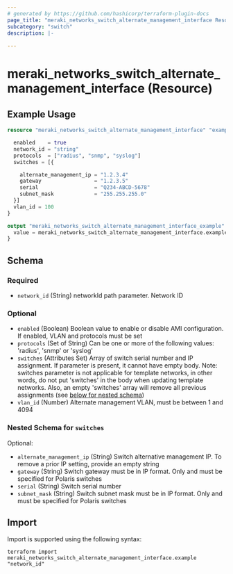 ```yaml
---
# generated by https://github.com/hashicorp/terraform-plugin-docs
page_title: "meraki_networks_switch_alternate_management_interface Resource - terraform-provider-meraki"
subcategory: "switch"
description: |-
  
---
```


# meraki_networks_switch_alternate_management_interface (Resource)



## Example Usage

```terraform
resource "meraki_networks_switch_alternate_management_interface" "example" {

  enabled    = true
  network_id = "string"
  protocols  = ["radius", "snmp", "syslog"]
  switches = [{

    alternate_management_ip = "1.2.3.4"
    gateway                 = "1.2.3.5"
    serial                  = "Q234-ABCD-5678"
    subnet_mask             = "255.255.255.0"
  }]
  vlan_id = 100
}

output "meraki_networks_switch_alternate_management_interface_example" {
  value = meraki_networks_switch_alternate_management_interface.example
}
```

<!-- schema generated by tfplugindocs -->
## Schema

### Required

- `network_id` (String) networkId path parameter. Network ID

### Optional

- `enabled` (Boolean) Boolean value to enable or disable AMI configuration. If enabled, VLAN and protocols must be set
- `protocols` (Set of String) Can be one or more of the following values: 'radius', 'snmp' or 'syslog'
- `switches` (Attributes Set) Array of switch serial number and IP assignment. If parameter is present, it cannot have empty body. Note: switches parameter is not applicable for template networks, in other words, do not put 'switches' in the body when updating template networks. Also, an empty 'switches' array will remove all previous assignments (see [below for nested schema](#nestedatt--switches))
- `vlan_id` (Number) Alternate management VLAN, must be between 1 and 4094

<a id="nestedatt--switches"></a>
### Nested Schema for `switches`

Optional:

- `alternate_management_ip` (String) Switch alternative management IP. To remove a prior IP setting, provide an empty string
- `gateway` (String) Switch gateway must be in IP format. Only and must be specified for Polaris switches
- `serial` (String) Switch serial number
- `subnet_mask` (String) Switch subnet mask must be in IP format. Only and must be specified for Polaris switches

## Import

Import is supported using the following syntax:

```shell
terraform import meraki_networks_switch_alternate_management_interface.example "network_id"
```
